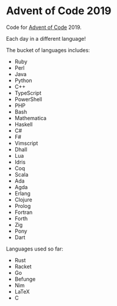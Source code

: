 # Advent of Code 2019

Code for [Advent of Code][aoc] 2019.

Each day in a different language!

The bucket of languages includes:

- Ruby
- Perl
- Java
- Python
- C++
- TypeScript
- PowerShell
- PHP
- Bash
- Mathematica
- Haskell
- C#
- F#
- Vimscript
- Dhall
- Lua
- Idris
- Coq
- Scala
- Ada
- Agda
- Erlang
- Clojure
- Prolog
- Fortran
- Forth
- Zig
- Pony
- Dart

Languages used so far:

- Rust
- Racket
- Go
- Befunge
- Nim
- LaTeX
- C

[aoc]: https://adventofcode.com/

